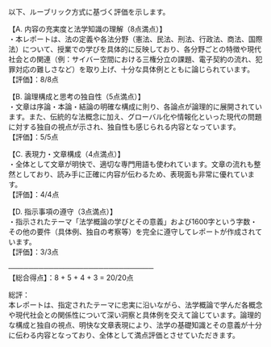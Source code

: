 以下、ルーブリック方式に基づく評価を示します。

【A. 内容の充実度と法学知識の理解（8点満点）】  
・本レポートは、法の定義や各法分野（憲法、民法、刑法、行政法、商法、国際法）について、授業での学びを具体的に反映しており、各分野ごとの特徴や現代社会との関連（例：サイバー空間における三権分立の課題、電子契約の流れ、犯罪対応の難しさなど）を取り上げ、十分な具体例とともに論じられています。  
【評価】：8/8点

【B. 論理構成と思考の独自性（5点満点）】  
・文章は序論・本論・結論の明確な構成に則り、各論点が論理的に展開されています。また、伝統的な法概念に加え、グローバル化や情報化といった現代の問題に対する独自の視点が示され、独自性も感じられる内容となっています。  
【評価】：5/5点

【C. 表現力・文章構成（4点満点）】  
・全体として文章が明快で、適切な専門用語も使われています。文章の流れも整然としており、読み手に正確に内容が伝わるため、表現面も非常に優れています。  
【評価】：4/4点

【D. 指示事項の遵守（3点満点）】  
・指示されたテーマ「法学概論の学びとその意義」および1600字という字数・その他の要件（具体例、独自の考察等）を完全に遵守してレポートが作成されています。  
【評価】：3/3点

─────────────────────────────  
【総合得点】：8 + 5 + 4 + 3 = 20/20点

総評：  
本レポートは、指定されたテーマに忠実に沿いながら、法学概論で学んだ各概念や現代社会との関係性について深い洞察と具体例を交えて論じています。論理的な構成と独自の視点、明快な文章表現により、法学の基礎知識とその意義が十分に伝わる内容となっており、全体として満点評価とさせていただきます。